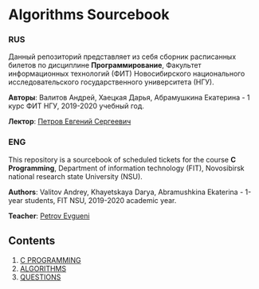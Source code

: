 # Algorithms Sourcebook

### RUS

Данный репозиторий представляет из себя сборник расписанных билетов по дисциплине **Программирование**, Факультет информационных технологий (ФИТ) Новосибирского национального исследовательского государственного университета (НГУ).

**Авторы**: Валитов Андрей, Хаецкая Дарья, Абрамушкина Екатерина - 1 курс ФИТ НГУ, 2019-2020 учебный год.

**Лектор**: [Петров Евгений Сергеевич](https://github.com/Evgueni-Petrov-aka-espetrov)

### ENG

This repository is a sourcebook of scheduled tickets for the course **C Programming**, Department of information technology (FIT), Novosibirsk national research state University (NSU).

**Authors**: Valitov Andrey, Khayetskaya Darya, Abramushkina Ekaterina - 1-year students, FIT NSU, 2019-2020 academic year.

**Teacher**: [Petrov Evgueni](https://github.com/Evgueni-Petrov-aka-espetrov)

## Contents

1. [C PROGRAMMING](https://github.com/Andrvat/AlgorithmsSourcebook/blob/master/CLanguage)
2. [ALGORITHMS](https://github.com/Andrvat/AlgorithmsSourcebook/blob/master/BasicAlgorithms)
3. [QUESTIONS](https://github.com/Andrvat/AlgorithmsSourcebook/blob/master/%D0%91%D0%B8%D0%BB%D0%B5%D1%82%D1%8B.pdf)

